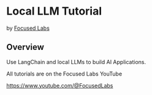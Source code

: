 # Local LLM Tutorial
by [Focused Labs](https://focusedlabs.io)

## Overview
Use LangChain and local LLMs to build AI Applications.

All tutorials are on the Focused Labs YouTube

https://www.youtube.com/@FocusedLabs